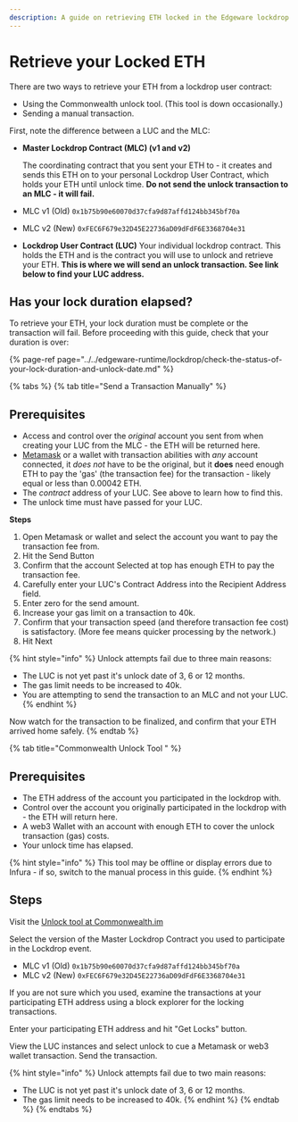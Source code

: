 ```yaml
---
description: A guide on retrieving ETH locked in the Edgeware lockdrop event.
---
```


# Retrieve your Locked ETH

There are two ways to retrieve your ETH from a lockdrop user contract:

* Using the Commonwealth unlock tool. \(This tool is down occasionally.\)
* Sending a manual transaction. 

First, note the difference between a LUC and the MLC:

* **Master Lockdrop Contract \(MLC\) \(v1 and v2\)**

  The coordinating contract that you sent your ETH to - it creates and sends this ETH on to your personal Lockdrop User Contract, which holds your ETH until unlock time. **Do not send the unlock transaction to an MLC - it will fail.**

* MLC v1 \(Old\) `0x1b75b90e60070d37cfa9d87affd124bb345bf70a`
* MLC v2 \(New\) `0xFEC6F679e32D45E22736aD09dFdF6E3368704e31`
* **Lockdrop User Contract \(LUC\)** Your individual lockdrop contract. This holds the ETH and is the contract you will use to unlock and retrieve your ETH. **This is where we will send an unlock transaction. See link below to find your LUC address.**

## Has your lock duration elapsed?

To retrieve your ETH, your lock duration must be complete or the transaction will fail. Before proceeding with this guide, check that your duration is over:

{% page-ref page="../../edgeware-runtime/lockdrop/check-the-status-of-your-lock-duration-and-unlock-date.md" %}

{% tabs %}
{% tab title="Send a Transaction Manually" %}
## Prerequisites

* Access and control over the _original_ account you sent from when creating your LUC from the MLC - the ETH will be returned here.
* [Metamask](https://chrome.google.com/webstore/detail/metamask/nkbihfbeogaeaoehlefnkodbefgpgknn) or a wallet with transaction abilities with _any_ account connected, it _does not_ have to be the original, but it **does** need enough ETH to pay the 'gas' \(the transaction fee\) for the transaction - likely equal or less than 0.00042 ETH.
* The _contract_ address of your LUC. See above to learn how to find this. 
* The unlock time must have passed for your LUC. 

**Steps**

1. Open Metamask or wallet and select the account you want to pay the transaction fee from.
2. Hit the Send Button
3. Confirm that the account Selected at top has enough ETH to pay the transaction fee.
4. Carefully enter your LUC's Contract Address into the Recipient Address field.
5. Enter zero for the send amount.
6. Increase your gas limit on a transaction to 40k.
7. Confirm that your transaction speed \(and therefore transaction fee cost\) is satisfactory. \(More fee means quicker processing by the network.\)
8. Hit Next

{% hint style="info" %}
Unlock attempts fail due to three main reasons:

* The LUC is not yet past it's unlock date of 3, 6 or 12 months.   
* The gas limit needs to be increased to 40k.  
* You are attempting to send the transaction to an MLC and not your LUC.
{% endhint %}

Now watch for the transaction to be finalized, and confirm that your ETH arrived home safely.
{% endtab %}

{% tab title="Commonwealth Unlock Tool " %}
## Prerequisites

* The ETH address of the account you participated in the lockdrop with.
* Control over the account you originally participated in the lockdrop with - the ETH will return here. 
* A web3 Wallet with an account with enough ETH to cover the unlock transaction \(gas\) costs. 
* Your unlock time has elapsed.

{% hint style="info" %}
This tool may be offline or display errors due to Infura - if so, switch to the manual process in this guide.
{% endhint %}

## Steps

Visit the [Unlock tool at Commonwealth.im](https://commonwealth.im/edgeware/unlock)

Select the version of the Master Lockdrop Contract you used to participate in the Lockdrop event.

* MLC v1 \(Old\) `0x1b75b90e60070d37cfa9d87affd124bb345bf70a`
* MLC v2 \(New\) `0xFEC6F679e32D45E22736aD09dFdF6E3368704e31`

If you are not sure which you used, examine the transactions at your participating ETH address using a block explorer for the locking transactions.

Enter your participating ETH address and hit "Get Locks" button.

View the LUC instances and select unlock to cue a Metamask or web3 wallet transaction. Send the transaction.

{% hint style="info" %}
Unlock attempts fail due to two main reasons:

* The LUC is not yet past it's unlock date of 3, 6 or 12 months.   
* The gas limit needs to be increased to 40k.
{% endhint %}
{% endtab %}
{% endtabs %}

